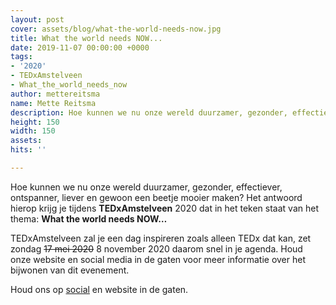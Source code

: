 ```yaml
---
layout: post
cover: assets/blog/what-the-world-needs-now.jpg
title: What the world needs NOW...
date: 2019-11-07 00:00:00 +0000
tags:
- '2020'
- TEDxAmstelveen
- What_the_world_needs_now
author: mettereitsma
name: Mette Reitsma
description: Hoe kunnen we nu onze wereld duurzamer, gezonder, effectiever, ontspanner, liever en gewoon een beetje mooier maken? Het antwoord hierop krijg je tijdens TEDxAmstelveen 2020 dat in het teken staat van het thema - What the world need NOW…
height: 150
width: 150
assets:
hits: ''

---
```

Hoe kunnen we nu onze wereld duurzamer, gezonder, effectiever, ontspanner, liever en gewoon een beetje mooier maken?
Het antwoord hierop krijg je tijdens **TEDxAmstelveen** 2020 dat in het teken staat van het thema: **What the world needs NOW…**

TEDxAmstelveen zal je een dag inspireren zoals alleen TEDx dat kan, zet zondag <del>17 mei 2020</del> 8 november 2020 daarom snel in je agenda. Houd onze website en social media in de gaten voor meer informatie over het bijwonen van dit evenement.

Houd ons op [social](https://www.facebook.com/TEDxAmstelveen "Facebook") en website in de gaten.

